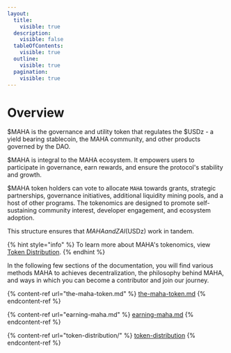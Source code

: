 ```yaml
---
layout:
  title:
    visible: true
  description:
    visible: false
  tableOfContents:
    visible: true
  outline:
    visible: true
  pagination:
    visible: true
---
```


# Overview

$MAHA is the governance and utility token that regulates the $USDz - a yield bearing stablecoin, the MAHA community, and other products governed by the DAO.

$MAHA is integral to the MAHA ecosystem. It empowers users to participate in governance, earn rewards, and ensure the protocol's stability and growth.

$MAHA token holders can vote to allocate `MAHA` towards grants, strategic partnerships, governance initiatives, additional liquidity mining pools, and a host of other programs. The tokenomics are designed to promote self-sustaining community interest, developer engagement, and ecosystem adoption.

This structure ensures that $MAHA and ZAI ($USDz) work in tandem.

{% hint style="info" %}
To learn more about MAHA's tokenomics, view [Token Distribution](token-distribution/).
{% endhint %}

In the following few sections of the documentation, you will find various methods MAHA  to achieves decentralization, the philosophy behind MAHA, and ways in which you can become a contributor and join our journey.

{% content-ref url="the-maha-token.md" %}
[the-maha-token.md](the-maha-token.md)
{% endcontent-ref %}

{% content-ref url="earning-maha.md" %}
[earning-maha.md](earning-maha.md)
{% endcontent-ref %}

{% content-ref url="token-distribution/" %}
[token-distribution](token-distribution/)
{% endcontent-ref %}
